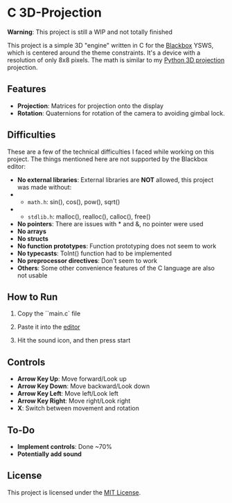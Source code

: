 # C 3D-Projection

**Warning**: This project is still a WIP and not totally finished

This project is a simple 3D "engine" written in C for the [Blackbox](https://blackbox.hackclub.com) YSWS, which is centered around the theme constraints. It's a device with a resolution of only 8x8 pixels. The math is similar to my [Python 3D projection](https://github.com/Illuminum2/pygame-3d-projection) projection. 

## Features

- **Projection**: Matrices for projection onto the display
- **Rotation**: Quaternions for rotation of the camera to avoiding gimbal lock.

## Difficulties

These are a few of the technical difficulties I faced while working on this project. The things mentioned here are not supported by the Blackbox editor:

- **No external libraries**: External libraries are **NOT** allowed, this project was made without:
- - `math.h`: sin(), cos(), pow(), sqrt()
- - `stdlib.h`: malloc(), realloc(), calloc(), free()
- **No pointers**: There are issues with * and &, no pointer were used
- **No arrays**
- **No structs**
- **No function prototypes**: Function prototyping does not seem to work
- **No typecasts**: ToInt() function had to be implemented
- **No preprocessor directives**: Don't seem to work
- **Others**: Some other convenience features of the C language are also not usable

## How to Run

1. Copy the ``main.c` file

2. Paste it into the [editor](https://blackbox.hackclub.com/editor/)

3. Hit the sound icon, and then press start

## Controls

- **Arrow Key Up**: Move forward/Look up
- **Arrow Key Down**: Move backward/Look down
- **Arrow Key Left**: Move left/Look left
- **Arrow Key Right**: Move right/Look right
- **X**: Switch between movement and rotation

## To-Do

- **Implement controls**: Done ~70%
- **Potentially add sound**

## License

This project is licensed under the [MIT License](LICENSE.md).
